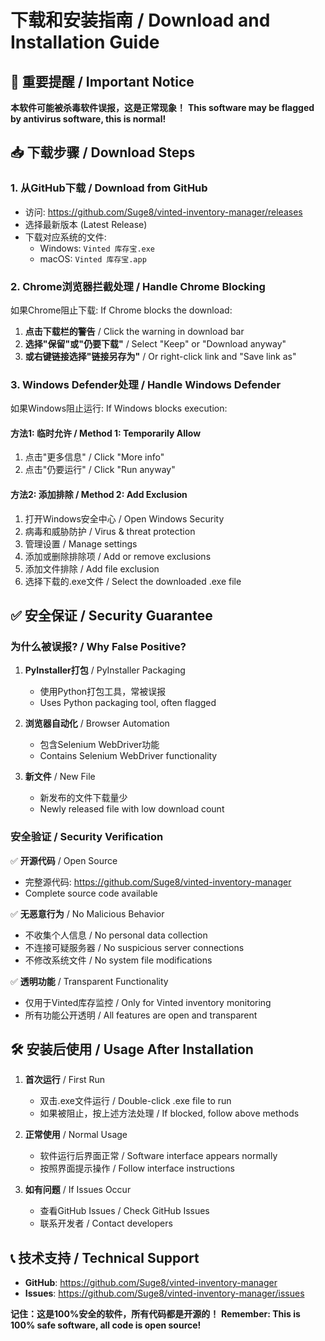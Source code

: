 # 下载和安装指南 / Download and Installation Guide

## 🚨 重要提醒 / Important Notice

**本软件可能被杀毒软件误报，这是正常现象！**
**This software may be flagged by antivirus software, this is normal!**

## 📥 下载步骤 / Download Steps

### 1. 从GitHub下载 / Download from GitHub
- 访问: https://github.com/Suge8/vinted-inventory-manager/releases
- 选择最新版本 (Latest Release)
- 下载对应系统的文件:
  - Windows: `Vinted 库存宝.exe`
  - macOS: `Vinted 库存宝.app`

### 2. Chrome浏览器拦截处理 / Handle Chrome Blocking

如果Chrome阻止下载:
If Chrome blocks the download:

1. **点击下载栏的警告** / Click the warning in download bar
2. **选择"保留"或"仍要下载"** / Select "Keep" or "Download anyway"
3. **或右键链接选择"链接另存为"** / Or right-click link and "Save link as"

### 3. Windows Defender处理 / Handle Windows Defender

如果Windows阻止运行:
If Windows blocks execution:

#### 方法1: 临时允许 / Method 1: Temporarily Allow
1. 点击"更多信息" / Click "More info"
2. 点击"仍要运行" / Click "Run anyway"

#### 方法2: 添加排除 / Method 2: Add Exclusion
1. 打开Windows安全中心 / Open Windows Security
2. 病毒和威胁防护 / Virus & threat protection
3. 管理设置 / Manage settings
4. 添加或删除排除项 / Add or remove exclusions
5. 添加文件排除 / Add file exclusion
6. 选择下载的.exe文件 / Select the downloaded .exe file

## ✅ 安全保证 / Security Guarantee

### 为什么被误报? / Why False Positive?

1. **PyInstaller打包** / PyInstaller Packaging
   - 使用Python打包工具，常被误报
   - Uses Python packaging tool, often flagged

2. **浏览器自动化** / Browser Automation
   - 包含Selenium WebDriver功能
   - Contains Selenium WebDriver functionality

3. **新文件** / New File
   - 新发布的文件下载量少
   - Newly released file with low download count

### 安全验证 / Security Verification

✅ **开源代码** / Open Source
- 完整源代码: https://github.com/Suge8/vinted-inventory-manager
- Complete source code available

✅ **无恶意行为** / No Malicious Behavior
- 不收集个人信息 / No personal data collection
- 不连接可疑服务器 / No suspicious server connections
- 不修改系统文件 / No system file modifications

✅ **透明功能** / Transparent Functionality
- 仅用于Vinted库存监控 / Only for Vinted inventory monitoring
- 所有功能公开透明 / All features are open and transparent

## 🛠️ 安装后使用 / Usage After Installation

1. **首次运行** / First Run
   - 双击.exe文件运行 / Double-click .exe file to run
   - 如果被阻止，按上述方法处理 / If blocked, follow above methods

2. **正常使用** / Normal Usage
   - 软件运行后界面正常 / Software interface appears normally
   - 按照界面提示操作 / Follow interface instructions

3. **如有问题** / If Issues Occur
   - 查看GitHub Issues / Check GitHub Issues
   - 联系开发者 / Contact developers

## 📞 技术支持 / Technical Support

- **GitHub**: https://github.com/Suge8/vinted-inventory-manager
- **Issues**: https://github.com/Suge8/vinted-inventory-manager/issues

**记住：这是100%安全的软件，所有代码都是开源的！**
**Remember: This is 100% safe software, all code is open source!**
